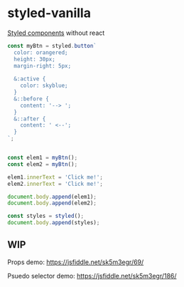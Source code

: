 # styled-vanilla
[Styled components](https://www.styled-components.com/) without react

```js
const myBtn = styled.button`
  color: orangered;
  height: 30px;
  margin-right: 5px;
  
  &:active {
  	color: skyblue;
  }
  &::before {
  	content: '--> ';
  }
  &::after {
  	content: ' <--';
  }
`;


const elem1 = myBtn();
const elem2 = myBtn();

elem1.innerText = 'Click me!';
elem2.innerText = 'Click me!';

document.body.append(elem1);
document.body.append(elem2);

const styles = styled();
document.body.append(styles);
```


## WIP

Props demo: https://jsfiddle.net/sk5m3egr/69/

Psuedo selector demo: https://jsfiddle.net/sk5m3egr/186/

